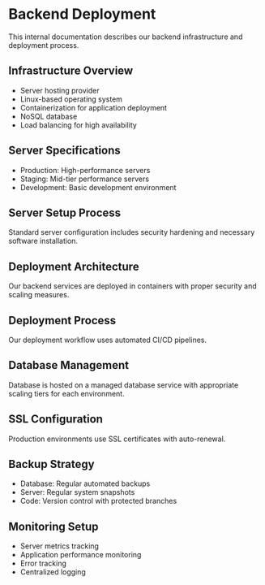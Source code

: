 # Backend Deployment

This internal documentation describes our backend infrastructure and deployment process.

## Infrastructure Overview
- Server hosting provider
- Linux-based operating system
- Containerization for application deployment
- NoSQL database
- Load balancing for high availability

## Server Specifications
- Production: High-performance servers
- Staging: Mid-tier performance servers
- Development: Basic development environment

## Server Setup Process

Standard server configuration includes security hardening and necessary software installation.

## Deployment Architecture

Our backend services are deployed in containers with proper security and scaling measures.

## Deployment Process

Our deployment workflow uses automated CI/CD pipelines.

## Database Management

Database is hosted on a managed database service with appropriate scaling tiers for each environment.

## SSL Configuration

Production environments use SSL certificates with auto-renewal.

## Backup Strategy
- Database: Regular automated backups
- Server: Regular system snapshots
- Code: Version control with protected branches

## Monitoring Setup
- Server metrics tracking
- Application performance monitoring
- Error tracking
- Centralized logging 